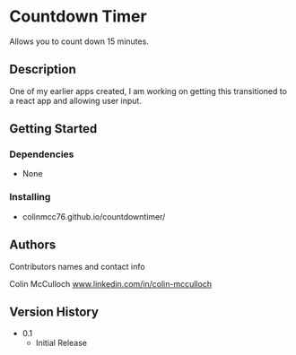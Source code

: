 # Countdown Timer

Allows you to count down 15 minutes.

## Description

One of my earlier apps created, I am working on getting this transitioned to a react app and allowing user input.

## Getting Started

### Dependencies

* None

### Installing

* colinmcc76.github.io/countdowntimer/

## Authors

Contributors names and contact info

Colin McCulloch
www.linkedin.com/in/colin-mcculloch

## Version History

* 0.1
    * Initial Release